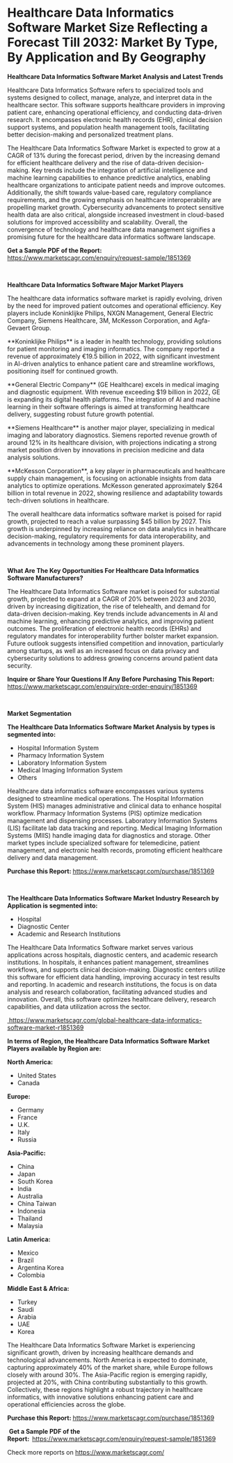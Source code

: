 <p><h1>Healthcare Data Informatics Software Market Size Reflecting a Forecast Till 2032: Market By Type, By Application and By Geography</h1></p><p><strong>Healthcare Data Informatics Software Market Analysis and Latest Trends</strong></p>
<p><p>Healthcare Data Informatics Software refers to specialized tools and systems designed to collect, manage, analyze, and interpret data in the healthcare sector. This software supports healthcare providers in improving patient care, enhancing operational efficiency, and conducting data-driven research. It encompasses electronic health records (EHR), clinical decision support systems, and population health management tools, facilitating better decision-making and personalized treatment plans.</p><p>The Healthcare Data Informatics Software Market is expected to grow at a CAGR of 13% during the forecast period, driven by the increasing demand for efficient healthcare delivery and the rise of data-driven decision-making. Key trends include the integration of artificial intelligence and machine learning capabilities to enhance predictive analytics, enabling healthcare organizations to anticipate patient needs and improve outcomes. Additionally, the shift towards value-based care, regulatory compliance requirements, and the growing emphasis on healthcare interoperability are propelling market growth. Cybersecurity advancements to protect sensitive health data are also critical, alongside increased investment in cloud-based solutions for improved accessibility and scalability. Overall, the convergence of technology and healthcare data management signifies a promising future for the healthcare data informatics software landscape.</p></p>
<p><strong>Get a Sample PDF of the Report:&nbsp;</strong> <a href="https://www.marketscagr.com/enquiry/request-sample/1851369?utm_campaign=3127&utm_medium=2&utm_source=Github&utm_content=ia&utm_term=26032025&utm_id=healthcare-data-informatics-software">https://www.marketscagr.com/enquiry/request-sample/1851369</a></p>
<p>&nbsp;</p>
<p><strong>Healthcare Data Informatics Software Major Market Players</strong></p>
<p><p>The healthcare data informatics software market is rapidly evolving, driven by the need for improved patient outcomes and operational efficiency. Key players include Koninklijke Philips, NXGN Management, General Electric Company, Siemens Healthcare, 3M, McKesson Corporation, and Agfa-Gevaert Group.</p><p>**Koninklijke Philips** is a leader in health technology, providing solutions for patient monitoring and imaging informatics. The company reported a revenue of approximately €19.5 billion in 2022, with significant investment in AI-driven analytics to enhance patient care and streamline workflows, positioning itself for continued growth.</p><p>**General Electric Company** (GE Healthcare) excels in medical imaging and diagnostic equipment. With revenue exceeding $19 billion in 2022, GE is expanding its digital health platforms. The integration of AI and machine learning in their software offerings is aimed at transforming healthcare delivery, suggesting robust future growth potential.</p><p>**Siemens Healthcare** is another major player, specializing in medical imaging and laboratory diagnostics. Siemens reported revenue growth of around 12% in its healthcare division, with projections indicating a strong market position driven by innovations in precision medicine and data analysis solutions.</p><p>**McKesson Corporation**, a key player in pharmaceuticals and healthcare supply chain management, is focusing on actionable insights from data analytics to optimize operations. McKesson generated approximately $264 billion in total revenue in 2022, showing resilience and adaptability towards tech-driven solutions in healthcare.</p><p>The overall healthcare data informatics software market is poised for rapid growth, projected to reach a value surpassing $45 billion by 2027. This growth is underpinned by increasing reliance on data analytics in healthcare decision-making, regulatory requirements for data interoperability, and advancements in technology among these prominent players.</p></p>
<p>&nbsp;</p>
<p><strong>What Are The Key Opportunities For Healthcare Data Informatics Software Manufacturers?</strong></p>
<p><p>The Healthcare Data Informatics Software market is poised for substantial growth, projected to expand at a CAGR of 20% between 2023 and 2030, driven by increasing digitization, the rise of telehealth, and demand for data-driven decision-making. Key trends include advancements in AI and machine learning, enhancing predictive analytics, and improving patient outcomes. The proliferation of electronic health records (EHRs) and regulatory mandates for interoperability further bolster market expansion. Future outlook suggests intensified competition and innovation, particularly among startups, as well as an increased focus on data privacy and cybersecurity solutions to address growing concerns around patient data security.</p></p>
<p><strong>Inquire or Share Your Questions If Any Before Purchasing This Report:</strong> <a href="https://www.marketscagr.com/enquiry/pre-order-enquiry/1851369?utm_campaign=3127&utm_medium=2&utm_source=Github&utm_content=ia&utm_term=26032025&utm_id=healthcare-data-informatics-software">https://www.marketscagr.com/enquiry/pre-order-enquiry/1851369</a></p>
<p>&nbsp;</p>
<p><strong>Market Segmentation</strong></p>
<p><strong>The Healthcare Data Informatics Software Market Analysis by types is segmented into:</strong></p>
<p><ul><li>Hospital Information System</li><li>Pharmacy Information System</li><li>Laboratory Information System</li><li>Medical Imaging Information System</li><li>Others</li></ul></p>
<p><p>Healthcare data informatics software encompasses various systems designed to streamline medical operations. The Hospital Information System (HIS) manages administrative and clinical data to enhance hospital workflow. Pharmacy Information Systems (PIS) optimize medication management and dispensing processes. Laboratory Information Systems (LIS) facilitate lab data tracking and reporting. Medical Imaging Information Systems (MIIS) handle imaging data for diagnostics and storage. Other market types include specialized software for telemedicine, patient management, and electronic health records, promoting efficient healthcare delivery and data management.</p></p>
<p><strong>Purchase this Report:&nbsp;</strong><a href="https://www.marketscagr.com/purchase/1851369?utm_campaign=3127&utm_medium=2&utm_source=Github&utm_content=ia&utm_term=26032025&utm_id=healthcare-data-informatics-software">https://www.marketscagr.com/purchase/1851369</a></p>
<p>&nbsp;</p>
<p><strong>The Healthcare Data Informatics Software Market Industry Research by Application is segmented into:</strong></p>
<p><ul><li>Hospital</li><li>Diagnostic Center</li><li>Academic and Research Institutions</li></ul></p>
<p><p>The Healthcare Data Informatics Software market serves various applications across hospitals, diagnostic centers, and academic research institutions. In hospitals, it enhances patient management, streamlines workflows, and supports clinical decision-making. Diagnostic centers utilize this software for efficient data handling, improving accuracy in test results and reporting. In academic and research institutions, the focus is on data analysis and research collaboration, facilitating advanced studies and innovation. Overall, this software optimizes healthcare delivery, research capabilities, and data utilization across the sector.</p></p>
<p><a href="https://www.marketscagr.com/global-healthcare-data-informatics-software-market-r1851369?utm_campaign=3127&utm_medium=2&utm_source=Github&utm_content=ia&utm_term=26032025&utm_id=healthcare-data-informatics-software">&nbsp;https://www.marketscagr.com/global-healthcare-data-informatics-software-market-r1851369</a></p>
<p><strong>In terms of Region, the Healthcare Data Informatics Software Market Players available by Region are:</strong></p>
<p>
    <p> <strong> North America: </strong>
        <ul>
            <li>United States</li>
            <li>Canada</li>
        </ul>
        </p> 
    <p> <strong> Europe: </strong>
        <ul>
            <li>Germany</li>
            <li>France</li>
            <li>U.K.</li>
            <li>Italy</li>
            <li>Russia</li>
        </ul>
        </p> 
    <p> <strong> Asia-Pacific: </strong>
        <ul>
            <li>China</li>
            <li>Japan</li>
            <li>South Korea</li>
            <li>India</li>
            <li>Australia</li>
            <li>China Taiwan</li>
            <li>Indonesia</li>
            <li>Thailand</li>
            <li>Malaysia</li>
        </ul>
        </p> 
    <p> <strong> Latin America: </strong>
        <ul>
            <li>Mexico</li>
            <li>Brazil</li>
            <li>Argentina Korea</li>
            <li>Colombia</li>
        </ul>
        </p> 
    <p> <strong> Middle East & Africa: </strong>
        <ul>
            <li>Turkey</li>
            <li>Saudi</li>
            <li>Arabia</li>
            <li>UAE</li>
            <li>Korea</li>
        </ul>
    </p>
    </p>
<p><p>The Healthcare Data Informatics Software Market is experiencing significant growth, driven by increasing healthcare demands and technological advancements. North America is expected to dominate, capturing approximately 40% of the market share, while Europe follows closely with around 30%. The Asia-Pacific region is emerging rapidly, projected at 20%, with China contributing substantially to this growth. Collectively, these regions highlight a robust trajectory in healthcare informatics, with innovative solutions enhancing patient care and operational efficiencies across the globe.</p></p>
<p><strong>Purchase this Report: </strong><a href="https://www.marketscagr.com/purchase/1851369?utm_campaign=3127&utm_medium=2&utm_source=Github&utm_content=ia&utm_term=26032025&utm_id=healthcare-data-informatics-software">https://www.marketscagr.com/purchase/1851369</a></p>
<p>&nbsp;<strong>Get a Sample PDF of the Report:&nbsp;&nbsp;</strong><a href="https://www.marketscagr.com/enquiry/request-sample/1851369?utm_campaign=3127&utm_medium=2&utm_source=Github&utm_content=ia&utm_term=26032025&utm_id=healthcare-data-informatics-software">https://www.marketscagr.com/enquiry/request-sample/1851369</a></p>
<p><strong></strong></p>
<p>Check more reports on <a href="https://www.marketscagr.com/?utm_campaign=3127&utm_medium=2&utm_source=Github&utm_content=ia&utm_term=26032025&utm_id=healthcare-data-informatics-software">https://www.marketscagr.com/</a></p>